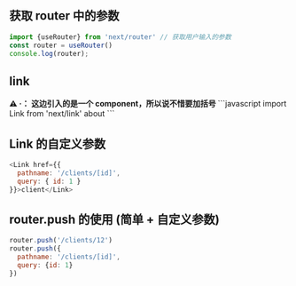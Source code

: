 ## 获取 router 中的参数

```javascript
import {useRouter} from 'next/router' // 获取用户输入的参数
const router = useRouter()
console.log(router);
```

## link 
<b>
⚠️ ·： 这边引入的是一个 component，所以说不惜要加括号
</b>
```javascript 
import Link from 'next/link'
<Link href="/about">about</Link>
```

## Link 的自定义参数
```javascript
<Link href={{
  pathname: '/clients/[id]',
  query: { id: 1 }
}}>client</Link>
```

## router.push 的使用 (简单 + 自定义参数)
```javascript
router.push('/clients/12')
router.push({
  pathname: '/clients/[id]',
  query: {id: 1}
})
```